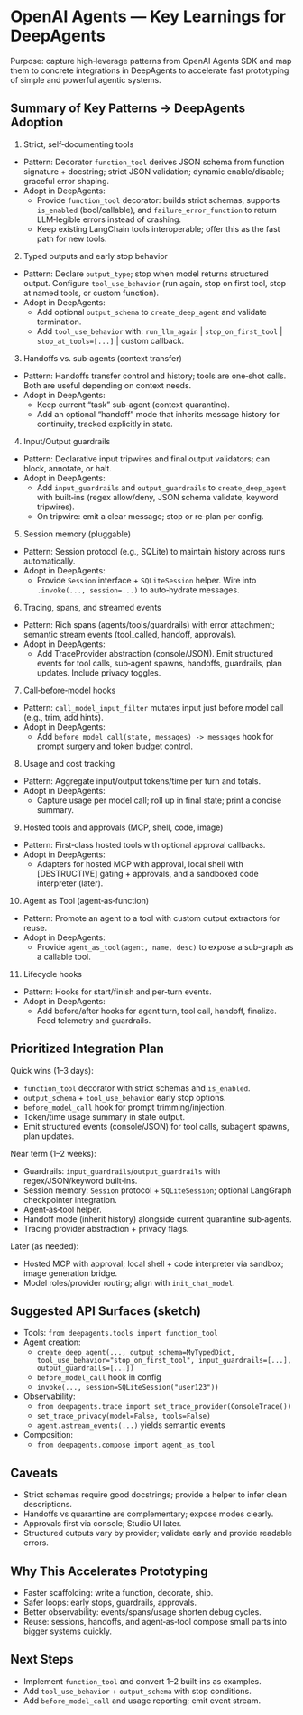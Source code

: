 # OpenAI Agents — Key Learnings for DeepAgents

Purpose: capture high‑leverage patterns from OpenAI Agents SDK and map them to concrete integrations in DeepAgents to accelerate fast prototyping of simple and powerful agentic systems.

## Summary of Key Patterns → DeepAgents Adoption

1) Strict, self‑documenting tools
- Pattern: Decorator `function_tool` derives JSON schema from function signature + docstring; strict JSON validation; dynamic enable/disable; graceful error shaping.
- Adopt in DeepAgents:
  - Provide `function_tool` decorator: builds strict schemas, supports `is_enabled` (bool/callable), and `failure_error_function` to return LLM‑legible errors instead of crashing.
  - Keep existing LangChain tools interoperable; offer this as the fast path for new tools.

2) Typed outputs and early stop behavior
- Pattern: Declare `output_type`; stop when model returns structured output. Configure `tool_use_behavior` (run again, stop on first tool, stop at named tools, or custom function).
- Adopt in DeepAgents:
  - Add optional `output_schema` to `create_deep_agent` and validate termination.
  - Add `tool_use_behavior` with: `run_llm_again` | `stop_on_first_tool` | `stop_at_tools=[...]` | custom callback.

3) Handoffs vs. sub‑agents (context transfer)
- Pattern: Handoffs transfer control and history; tools are one‑shot calls. Both are useful depending on context needs.
- Adopt in DeepAgents:
  - Keep current “task” sub‑agent (context quarantine).
  - Add an optional “handoff” mode that inherits message history for continuity, tracked explicitly in state.

4) Input/Output guardrails
- Pattern: Declarative input tripwires and final output validators; can block, annotate, or halt.
- Adopt in DeepAgents:
  - Add `input_guardrails` and `output_guardrails` to `create_deep_agent` with built‑ins (regex allow/deny, JSON schema validate, keyword tripwires).
  - On tripwire: emit a clear message; stop or re‑plan per config.

5) Session memory (pluggable)
- Pattern: Session protocol (e.g., SQLite) to maintain history across runs automatically.
- Adopt in DeepAgents:
  - Provide `Session` interface + `SQLiteSession` helper. Wire into `.invoke(..., session=...)` to auto‑hydrate messages.

6) Tracing, spans, and streamed events
- Pattern: Rich spans (agents/tools/guardrails) with error attachment; semantic stream events (tool_called, handoff, approvals).
- Adopt in DeepAgents:
  - Add TraceProvider abstraction (console/JSON). Emit structured events for tool calls, sub‑agent spawns, handoffs, guardrails, plan updates. Include privacy toggles.

7) Call‑before‑model hooks
- Pattern: `call_model_input_filter` mutates input just before model call (e.g., trim, add hints).
- Adopt in DeepAgents:
  - Add `before_model_call(state, messages) -> messages` hook for prompt surgery and token budget control.

8) Usage and cost tracking
- Pattern: Aggregate input/output tokens/time per turn and totals.
- Adopt in DeepAgents:
  - Capture usage per model call; roll up in final state; print a concise summary.

9) Hosted tools and approvals (MCP, shell, code, image)
- Pattern: First‑class hosted tools with optional approval callbacks.
- Adopt in DeepAgents:
  - Adapters for hosted MCP with approval, local shell with [DESTRUCTIVE] gating + approvals, and a sandboxed code interpreter (later).

10) Agent as Tool (agent‑as‑function)
- Pattern: Promote an agent to a tool with custom output extractors for reuse.
- Adopt in DeepAgents:
  - Provide `agent_as_tool(agent, name, desc)` to expose a sub‑graph as a callable tool.

11) Lifecycle hooks
- Pattern: Hooks for start/finish and per‑turn events.
- Adopt in DeepAgents:
  - Add before/after hooks for agent turn, tool call, handoff, finalize. Feed telemetry and guardrails.

## Prioritized Integration Plan

Quick wins (1–3 days):
- `function_tool` decorator with strict schemas and `is_enabled`.
- `output_schema` + `tool_use_behavior` early stop options.
- `before_model_call` hook for prompt trimming/injection.
- Token/time usage summary in state output.
- Emit structured events (console/JSON) for tool calls, subagent spawns, plan updates.

Near term (1–2 weeks):
- Guardrails: `input_guardrails`/`output_guardrails` with regex/JSON/keyword built‑ins.
- Session memory: `Session` protocol + `SQLiteSession`; optional LangGraph checkpointer integration.
- Agent‑as‑tool helper.
- Handoff mode (inherit history) alongside current quarantine sub‑agents.
- Tracing provider abstraction + privacy flags.

Later (as needed):
- Hosted MCP with approval; local shell + code interpreter via sandbox; image generation bridge.
- Model roles/provider routing; align with `init_chat_model`.

## Suggested API Surfaces (sketch)

- Tools: `from deepagents.tools import function_tool`
- Agent creation:
  - `create_deep_agent(..., output_schema=MyTypedDict, tool_use_behavior="stop_on_first_tool", input_guardrails=[...], output_guardrails=[...])`
  - `before_model_call` hook in config
  - `invoke(..., session=SQLiteSession("user123"))`
- Observability:
  - `from deepagents.trace import set_trace_provider(ConsoleTrace())`
  - `set_trace_privacy(model=False, tools=False)`
  - `agent.astream_events(...)` yields semantic events
- Composition:
  - `from deepagents.compose import agent_as_tool`

## Caveats
- Strict schemas require good docstrings; provide a helper to infer clean descriptions.
- Handoffs vs quarantine are complementary; expose modes clearly.
- Approvals first via console; Studio UI later.
- Structured outputs vary by provider; validate early and provide readable errors.

## Why This Accelerates Prototyping
- Faster scaffolding: write a function, decorate, ship.
- Safer loops: early stops, guardrails, approvals.
- Better observability: events/spans/usage shorten debug cycles.
- Reuse: sessions, handoffs, and agent‑as‑tool compose small parts into bigger systems quickly.

## Next Steps
- Implement `function_tool` and convert 1–2 built‑ins as examples.
- Add `tool_use_behavior` + `output_schema` with stop conditions.
- Add `before_model_call` and usage reporting; emit event stream.

